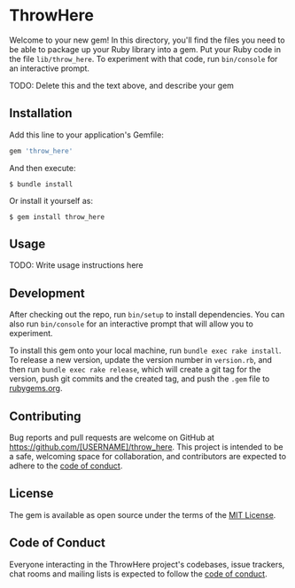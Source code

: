 # ThrowHere

Welcome to your new gem! In this directory, you'll find the files you need to be able to package up your Ruby library into a gem. Put your Ruby code in the file `lib/throw_here`. To experiment with that code, run `bin/console` for an interactive prompt.

TODO: Delete this and the text above, and describe your gem

## Installation

Add this line to your application's Gemfile:

```ruby
gem 'throw_here'
```

And then execute:

    $ bundle install

Or install it yourself as:

    $ gem install throw_here

## Usage

TODO: Write usage instructions here

## Development

After checking out the repo, run `bin/setup` to install dependencies. You can also run `bin/console` for an interactive prompt that will allow you to experiment.

To install this gem onto your local machine, run `bundle exec rake install`. To release a new version, update the version number in `version.rb`, and then run `bundle exec rake release`, which will create a git tag for the version, push git commits and the created tag, and push the `.gem` file to [rubygems.org](https://rubygems.org).

## Contributing

Bug reports and pull requests are welcome on GitHub at https://github.com/[USERNAME]/throw_here. This project is intended to be a safe, welcoming space for collaboration, and contributors are expected to adhere to the [code of conduct](https://github.com/[USERNAME]/throw_here/blob/master/CODE_OF_CONDUCT.md).

## License

The gem is available as open source under the terms of the [MIT License](https://opensource.org/licenses/MIT).

## Code of Conduct

Everyone interacting in the ThrowHere project's codebases, issue trackers, chat rooms and mailing lists is expected to follow the [code of conduct](https://github.com/[USERNAME]/throw_here/blob/master/CODE_OF_CONDUCT.md).
